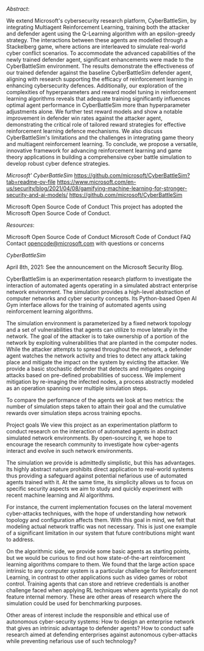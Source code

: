*Abstract*:

We extend Microsoft's cybersecurity research platform, CyberBattleSim, by integrating Multiagent Reinforcement Learning, training both the attacker and defender agent using the Q-Learning algorithm with an epsilon-greedy strategy. The interactions between these agents are modelled through a Stackelberg game, where actions are interleaved to simulate real-world cyber conflict scenarios. To accommodate the advanced capabilities of the newly trained defender agent, significant enhancements were made to the CyberBattleSim environment. The results demonstrate the effectiveness of our trained defender against the baseline CyberBattleSim defender agent, aligning with research supporting the efficacy of reinforcement learning in enhancing cybersecurity defences. Additionally, our exploration of the complexities of hyperparameters and reward model tuning in reinforcement learning algorithms reveals that adequate training significantly influences optimal agent performance in CyberBattleSim more than hyperparameter adjustments alone. We further test reward models and show a notable improvement in defender win rates against the attacker agent, demonstrating the critical role of tailored reward strategies for effective reinforcement learning defence mechanisms. We also discuss CyberBattleSim's limitations and the challenges in integrating game theory and multiagent reinforcement learning. To conclude, we propose a versatile, innovative framework for advancing reinforcement learning and game theory applications in building a comprehensive cyber battle simulation to develop robust cyber defence strategies.

*Microsoft' CyberBattleSim*
https://github.com/microsoft/CyberBattleSim?tab=readme-ov-file
https://www.microsoft.com/en-us/security/blog/2021/04/08/gamifying-machine-learning-for-stronger-security-and-ai-models/
https://github.com/microsoft/CyberBattleSim

Microsoft Open Source Code of Conduct
This project has adopted the Microsoft Open Source Code of Conduct.

*Resources*:

Microsoft Open Source Code of Conduct
Microsoft Code of Conduct FAQ
Contact opencode@microsoft.com with questions or concerns

*CyberBattleSim*

April 8th, 2021: See the announcement on the Microsoft Security Blog.

CyberBattleSim is an experimentation research platform to investigate the interaction of automated agents operating in a simulated abstract enterprise network environment. The simulation provides a high-level abstraction of computer networks and cyber security concepts. Its Python-based Open AI Gym interface allows for the training of automated agents using reinforcement learning algorithms.

The simulation environment is parameterized by a fixed network topology and a set of vulnerabilities that agents can utilize to move laterally in the network. The goal of the attacker is to take ownership of a portion of the network by exploiting vulnerabilities that are planted in the computer nodes. While the attacker attempts to spread throughout the network, a defender agent watches the network activity and tries to detect any attack taking place and mitigate the impact on the system by evicting the attacker. We provide a basic stochastic defender that detects and mitigates ongoing attacks based on pre-defined probabilities of success. We implement mitigation by re-imaging the infected nodes, a process abstractly modeled as an operation spanning over multiple simulation steps.

To compare the performance of the agents we look at two metrics: the number of simulation steps taken to attain their goal and the cumulative rewards over simulation steps across training epochs.

Project goals
We view this project as an experimentation platform to conduct research on the interaction of automated agents in abstract simulated network environments. By open-sourcing it, we hope to encourage the research community to investigate how cyber-agents interact and evolve in such network environments.

The simulation we provide is admittedly simplistic, but this has advantages. Its highly abstract nature prohibits direct application to real-world systems thus providing a safeguard against potential nefarious use of automated agents trained with it. At the same time, its simplicity allows us to focus on specific security aspects we aim to study and quickly experiment with recent machine learning and AI algorithms.

For instance, the current implementation focuses on the lateral movement cyber-attacks techniques, with the hope of understanding how network topology and configuration affects them. With this goal in mind, we felt that modeling actual network traffic was not necessary. This is just one example of a significant limitation in our system that future contributions might want to address.

On the algorithmic side, we provide some basic agents as starting points, but we would be curious to find out how state-of-the-art reinforcement learning algorithms compare to them. We found that the large action space intrinsic to any computer system is a particular challenge for Reinforcement Learning, in contrast to other applications such as video games or robot control. Training agents that can store and retrieve credentials is another challenge faced when applying RL techniques where agents typically do not feature internal memory. These are other areas of research where the simulation could be used for benchmarking purposes.

Other areas of interest include the responsible and ethical use of autonomous cyber-security systems: How to design an enterprise network that gives an intrinsic advantage to defender agents? How to conduct safe research aimed at defending enterprises against autonomous cyber-attacks while preventing nefarious use of such technology?
